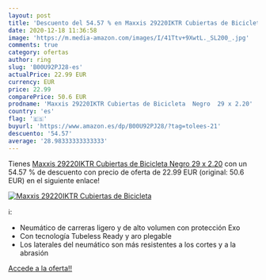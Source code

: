 ```yaml
---
layout: post
title: 'Descuento del 54.57 % en Maxxis 29220IKTR Cubiertas de Bicicleta '
date: 2020-12-18 11:36:58
image: 'https://m.media-amazon.com/images/I/41Ttv+9XwtL._SL200_.jpg'
comments: true
category: ofertas
author: ring
slug: 'B00U92PJ28-es'
actualPrice: 22.99 EUR
currency: EUR
price: 22.99
comparePrice: 50.6 EUR
prodname: 'Maxxis 29220IKTR Cubiertas de Bicicleta  Negro  29 x 2.20'
country: 'es'
flag: '🇪🇸'
buyurl: 'https://www.amazon.es/dp/B00U92PJ28/?tag=tolees-21'
descuento: '54.57'
average: '28.98333333333333'
---
```


Tienes [Maxxis 29220IKTR Cubiertas de Bicicleta  Negro  29 x 2.20](https://www.amazon.es/dp/B00U92PJ28/?tag=tolees-21) con un 54.57 % de descuento con precio de oferta de 22.99 EUR (original: 50.6 EUR) en el siguiente enlace!

[![Maxxis 29220IKTR Cubiertas de Bicicleta ](https://m.media-amazon.com/images/I/41Ttv+9XwtL._SL200_.jpg)](https://www.amazon.es/dp/B00U92PJ28/?tag=tolees-21)

ℹ️:

- Neumático de carreras ligero y de alto volumen con protección Exo
- Con tecnología Tubeless Ready y aro plegable
- Los laterales del neumático son más resistentes a los cortes y a la abrasión

[Accede a la oferta!!](https://www.amazon.es/dp/B00U92PJ28/?tag=tolees-21)
